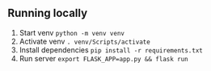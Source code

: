 ## Running locally

1. Start venv `python -m venv venv`
2. Activate venv `. venv/Scripts/activate`
3. Install dependencies `pip install -r requirements.txt`
4. Run server `export FLASK_APP=app.py && flask run`
